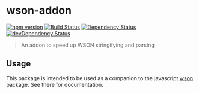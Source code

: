# wson-addon

[![npm version](https://img.shields.io/npm/v/wson-addon.svg?style=flat-square)](https://www.npmjs.com/package/wson-addon)
[![Build Status](https://secure.travis-ci.org/tapirdata/wson-addon.png?branch=master)](https://travis-ci.org/tapirdata/wson-addon)
[![Dependency Status](https://david-dm.org/tapirdata/wson-addon.svg)](https://david-dm.org/tapirdata/wson-addon)
[![devDependency Status](https://david-dm.org/tapirdata/wson-addon/dev-status.svg)](https://david-dm.org/tapirdata/wson-addon#info=devDependencies)
> An addon to speed up WSON stringifying and parsing

## Usage

This package is intended to be used as a companion to the javascript [wson](https://www.npmjs.com/package/wson) package. See there for documentation.
